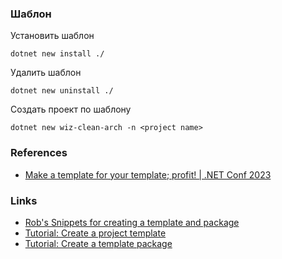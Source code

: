 ### Шаблон

Установить шаблон

```
dotnet new install ./
```

Удалить шаблон

```
dotnet new uninstall ./
```

Создать проект по шаблону

```
dotnet new wiz-clean-arch -n <project name>
```

### References

- [Make a template for your template; profit! | .NET Conf 2023](https://www.youtube.com/watch?v=XzD-95qfWJM)

### Links

- [Rob's Snippets for creating a template and package](https://gist.github.com/robconery/6182bcdc532a54b2f47b2e969a05cfcc)
- [Tutorial: Create a project template](https://learn.microsoft.com/en-us/dotnet/core/tutorials/cli-templates-create-project-template)
- [Tutorial: Create a template package](https://learn.microsoft.com/en-us/dotnet/core/tutorials/cli-templates-create-template-package?pivots=dotnet-8-0)
